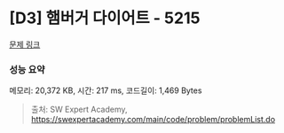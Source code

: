 # [D3] 햄버거 다이어트 - 5215 

[문제 링크](https://swexpertacademy.com/main/code/problem/problemDetail.do?contestProbId=AWT-lPB6dHUDFAVT) 

### 성능 요약

메모리: 20,372 KB, 시간: 217 ms, 코드길이: 1,469 Bytes



> 출처: SW Expert Academy, https://swexpertacademy.com/main/code/problem/problemList.do